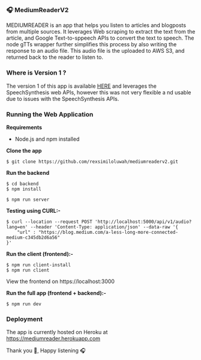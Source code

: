 ### 🎧 MediumReaderV2
MEDIUMREADER is an app that helps you listen to articles and blogposts from multiple sources. It leverages Web scraping to extract the text from the article, and Google Text-to-sppeech APIs to convert the text to speech. The node gTTs wrapper further simplifies this process by also writing the response to an audio file. This audio file is the uploaded to AWS S3, and returned back to the reader to listen to.

### Where is Version 1 ?
The version 1 of this app is available [HERE](https://github.com/rexsimiloluwah/mediumreader) and leverages the SpeechSynthesis web APIs, however this was not very flexible a nd usable due to issues with the SpeechSynthesis APIs.

### Running the Web Application 

**Requirements**
- Node.js and npm installed

**Clone the app**
```
$ git clone https://github.com/rexsimiloluwah/mediumreaderv2.git
```

**Run the backend**
```
$ cd backend
$ npm install 
```

```
$ npm run server
```

**Testing using CURL:-**
```
$ curl --location --request POST 'http://localhost:5000/api/v1/audio?lang=en' --header 'Content-Type: application/json' --data-raw '{
    "url" : "https://blog.medium.com/a-less-long-more-connected-medium-c345db2d6a56"
}'
```

**Run the client (frontend):-** 
```
$ npm run client-install
$ npm run client 
```

View the frontend on https://localhost:3000

**Run the full app (frontend + backend):-**
```
$ npm run dev
```

### Deployment 
The app is currently hosted on Heroku at https://mediumreader.herokuapp.com

Thank you 🥂, Happy listening 🎧
